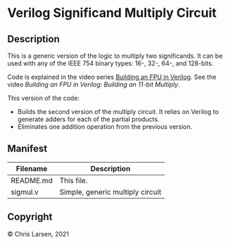 # Verilog Significand Multiply Circuit

## Description

This is a generic version of the logic to multiply two significands. It can be used with any of the IEEE 754 binary types: 16-, 32-, 64-, and 128-bits.

Code is explained in the video series [Building an FPU in Verilog](https://www.youtube.com/watch?v=rYkVdJnVJFQ&list=PLlO9sSrh8HrwcDHAtwec1ycV-m50nfUVs).
See the video *Building an FPU in Verilog: Building an 11-bit Multiply*.

This version of the code:
- Builds the second version of the multiply circuit. It relies on Verilog to generate adders for each of the partial products.
- Eliminates one addition operation from the previous version.

## Manifest

|   Filename   |                        Description                        |
|--------------|-----------------------------------------------------------|
| README.md | This file. |
| sigmul.v | Simple, generic multiply circuit |

## Copyright

:copyright: Chris Larsen, 2021

